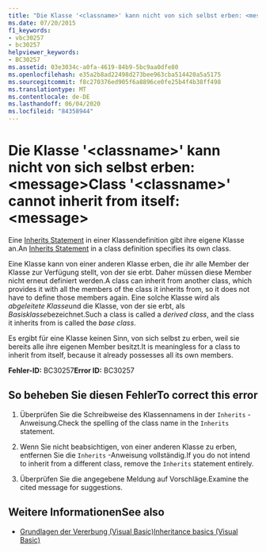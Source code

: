 ```yaml
---
title: "Die Klasse '<classname>' kann nicht von sich selbst erben: <message>"
ms.date: 07/20/2015
f1_keywords:
- vbc30257
- bc30257
helpviewer_keywords:
- BC30257
ms.assetid: 03e3034c-a0fa-4619-84b9-5bc9aa0dfe80
ms.openlocfilehash: e35a2b8ad22498d273bee963cba514420a5a5175
ms.sourcegitcommit: f8c270376ed905f6a8896ce0fe25b4f4b38ff498
ms.translationtype: MT
ms.contentlocale: de-DE
ms.lasthandoff: 06/04/2020
ms.locfileid: "84358944"
---
```

# <a name="class-classname-cannot-inherit-from-itself-message"></a><span data-ttu-id="a2af9-102">Die Klasse '\<classname>' kann nicht von sich selbst erben: \<message></span><span class="sxs-lookup"><span data-stu-id="a2af9-102">Class '\<classname>' cannot inherit from itself: \<message></span></span>
<span data-ttu-id="a2af9-103">Eine [Inherits Statement](../language-reference/statements/inherits-statement.md) in einer Klassendefinition gibt ihre eigene Klasse an.</span><span class="sxs-lookup"><span data-stu-id="a2af9-103">An [Inherits Statement](../language-reference/statements/inherits-statement.md) in a class definition specifies its own class.</span></span>  
  
 <span data-ttu-id="a2af9-104">Eine Klasse kann von einer anderen Klasse erben, die ihr alle Member der Klasse zur Verfügung stellt, von der sie erbt. Daher müssen diese Member nicht erneut definiert werden.</span><span class="sxs-lookup"><span data-stu-id="a2af9-104">A class can inherit from another class, which provides it with all the members of the class it inherits from, so it does not have to define those members again.</span></span> <span data-ttu-id="a2af9-105">Eine solche Klasse wird als *abgeleitete Klasse*und die Klasse, von der sie erbt, als *Basisklasse*bezeichnet.</span><span class="sxs-lookup"><span data-stu-id="a2af9-105">Such a class is called a *derived class*, and the class it inherits from is called the *base class*.</span></span>  
  
 <span data-ttu-id="a2af9-106">Es ergibt für eine Klasse keinen Sinn, von sich selbst zu erben, weil sie bereits alle ihre eigenen Member besitzt.</span><span class="sxs-lookup"><span data-stu-id="a2af9-106">It is meaningless for a class to inherit from itself, because it already possesses all its own members.</span></span>  
  
 <span data-ttu-id="a2af9-107">**Fehler-ID:** BC30257</span><span class="sxs-lookup"><span data-stu-id="a2af9-107">**Error ID:** BC30257</span></span>  
  
## <a name="to-correct-this-error"></a><span data-ttu-id="a2af9-108">So beheben Sie diesen Fehler</span><span class="sxs-lookup"><span data-stu-id="a2af9-108">To correct this error</span></span>  
  
1. <span data-ttu-id="a2af9-109">Überprüfen Sie die Schreibweise des Klassennamens in der `Inherits` -Anweisung.</span><span class="sxs-lookup"><span data-stu-id="a2af9-109">Check the spelling of the class name in the `Inherits` statement.</span></span>  
  
2. <span data-ttu-id="a2af9-110">Wenn Sie nicht beabsichtigen, von einer anderen Klasse zu erben, entfernen Sie die `Inherits` -Anweisung vollständig.</span><span class="sxs-lookup"><span data-stu-id="a2af9-110">If you do not intend to inherit from a different class, remove the `Inherits` statement entirely.</span></span>  
  
3. <span data-ttu-id="a2af9-111">Überprüfen Sie die angegebene Meldung auf Vorschläge.</span><span class="sxs-lookup"><span data-stu-id="a2af9-111">Examine the cited message for suggestions.</span></span>  
  
## <a name="see-also"></a><span data-ttu-id="a2af9-112">Weitere Informationen</span><span class="sxs-lookup"><span data-stu-id="a2af9-112">See also</span></span>

- [<span data-ttu-id="a2af9-113">Grundlagen der Vererbung (Visual Basic)</span><span class="sxs-lookup"><span data-stu-id="a2af9-113">Inheritance basics (Visual Basic)</span></span>](../programming-guide/language-features/objects-and-classes/inheritance-basics.md)

